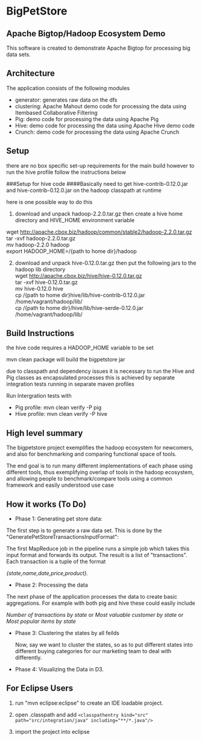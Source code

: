 BigPetStore
============
Apache Bigtop/Hadoop Ecosystem Demo
-----------------------------------
This software is created to demonstrate Apache Bigtop for processing
big data sets.

Architecture
------------
The application consists of the following modules

* generator: generates raw data on the dfs
* clustering: Apache Mahout demo code for processing the data using Itembased Collaborative Filtering
* Pig: demo code for processing the data using Apache Pig
* Hive: demo code for processing the data using Apache Hive demo code
* Crunch: demo code for processing the data using Apache Crunch

Setup
-----

there are no box specific set-up requirements for the main build
however to run the hive profile follow the instructions below

###Setup for hive code
####Basically need to get hive-contrib-0.12.0.jar and hive-contrib-0.12.0.jar on the hadoop classpath at runtime

here is one possible  way to do this  
1) download and unpack hadoop-2.2.0.tar.gz then create a hive home directory and HIVE_HOME environment variable  
  
wget  http://apache.cbox.biz/hadoop/common/stable2/hadoop-2.2.0.tar.gz  
tar -xvf hadoop-2.2.0.tar.gz  
mv hadoop-2.2.0 hadoop  
export HADOOP_HOME=/{path to home dir}/hadoop

2) download and unpack  hive-0.12.0.tar.gz then put the following jars to the hadoop lib directory  
wget  http://apache.cbox.biz/hive/hive-0.12.0.tar.gz  
tar -xvf hive-0.12.0.tar.gz  
mv hive-0.12.0 hive  
cp /{path to home dir}hive/lib/hive-contrib-0.12.0.jar /home/vagrant/hadoop/lib/  
cp /{path to home dir}/hive/lib/hive-serde-0.12.0.jar /home/vagrant/hadoop/lib/  


Build Instructions
------------------

the hive code requires a HADOOP_HOME variable to be set

mvn clean package will build the bigpetstore jar

due to classpath and dependency issues it is necessary to run the Hive and Pig classes
as encapsulated processes
this is achieved by separate integration tests running in separate maven profiles

Run Intergration tests with

  * Pig profile: mvn clean verify -P pig
  * Hive profile: mvn clean verify -P hive


High level summary
------------------


The bigpetstore project exemplifies the hadoop ecosystem for newcomers, and also for benchmarking and
comparing functional space of tools.

The end goal is to run many different implementations of each phase
using different tools, thus exemplifying overlap of tools in the hadoop ecosystem, and allowing people to benchmark/compare tools
using a common framework and easily understood use case


How it works (To Do)
--------------------

* Phase 1: Generating pet store data:

The first step is to generate a raw data set.  This is done by the "GeneratePetStoreTransactionsInputFormat":

The first MapReduce job in the pipeline runs a simple job which takes this input format and forwards
its output.  The result is a list of "transactions".  Each transaction is a tuple of the format

  *{state,name,date,price,product}.*


* Phase 2: Processing the data

The next phase of the application processes the data to create basic aggregations.
For example with both pig and hive these could easily include

  *Number of transactions by state* or
  *Most valuable customer by state* or
  *Most popular items by state*


* Phase 3: Clustering the states by all feilds

  Now, say we want to cluster the states, so as to put different states into different buying categories
  for our marketing team to deal with differently.

* Phase 4: Visualizing the Data in D3.


For Eclipse Users
-----------------


1) run "mvn eclipse:eclipse" to create an IDE loadable project.

2) open .classpath and add
    `<classpathentry kind="src" path="src/integration/java" including="**/*.java"/>`

3) import the project into eclipse





